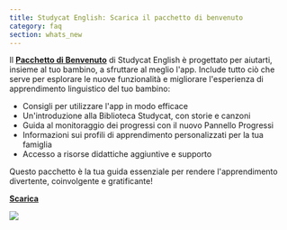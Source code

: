 ```yaml
---
title: Studycat English: Scarica il pacchetto di benvenuto
category: faq
section: whats_new
---
```

Il **[Pacchetto di Benvenuto](https://res.cloudinary.com/dam8jh3m8/image/upload/v1731059311/docs/studycat-English-welcome-pack-en.pdf)** di Studycat English è progettato per aiutarti, insieme al tuo bambino, a sfruttare al meglio l'app. Include tutto ciò che serve per esplorare le nuove funzionalità e migliorare l'esperienza di apprendimento linguistico del tuo bambino:


* Consigli per utilizzare l'app in modo efficace
* Un'introduzione alla Biblioteca Studycat, con storie e canzoni
* Guida al monitoraggio dei progressi con il nuovo Pannello Progressi
* Informazioni sui profili di apprendimento personalizzati per la tua famiglia
* Accesso a risorse didattiche aggiuntive e supporto


Questo pacchetto è la tua guida essenziale per rendere l'apprendimento divertente, coinvolgente e gratificante!


  
**[Scarica](https://res.cloudinary.com/dam8jh3m8/image/upload/v1731059311/docs/studycat-English-welcome-pack-en.pdf)**


![](https://help.studycat.com/hc/article_attachments/40379484098969)